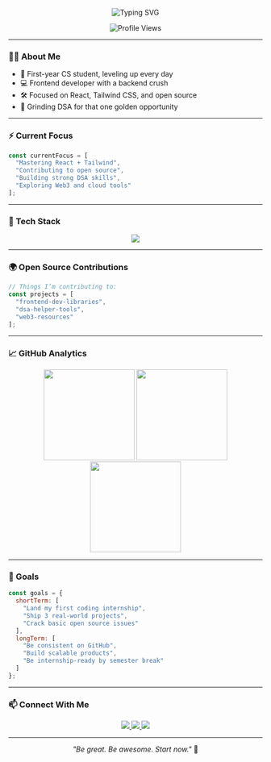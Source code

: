 <!-- Typing animation intro -->
<p align="center">
  <img src="https://readme-typing-svg.demolab.com?font=Fira+Code&size=26&pause=1000&color=61DAFB&center=true&vCenter=true&width=600&lines=Hi+I'm+Sourojit+Banerjee!;Frontend+Dev+%7C+Open+Source+Enthusiast;Learning+Code,+Building+Dreams" alt="Typing SVG" />
</p>

<p align="center">
  <img src="https://komarev.com/ghpvc/?username=sourojitbanerjee&style=flat-square&color=61DAFB" alt="Profile Views"/>
</p>

---

### 🙋‍♂️ About Me

- 🌱 First-year CS student, leveling up every day
- 💻 Frontend developer with a backend crush
- 🛠 Focused on React, Tailwind CSS, and open source
- 🎯 Grinding DSA for that one golden opportunity

---

### ⚡ Current Focus

```js
const currentFocus = [
  "Mastering React + Tailwind",
  "Contributing to open source",
  "Building strong DSA skills",
  "Exploring Web3 and cloud tools"
];
```

---

### 🔧 Tech Stack

<p align="center">
  <img src="https://skillicons.dev/icons?i=js,ts,react,nextjs,tailwind,html,css,python,cpp,git,github,vscode" />
</p>

---

### 🌍 Open Source Contributions

```ts
// Things I’m contributing to:
const projects = [
  "frontend-dev-libraries",
  "dsa-helper-tools",
  "web3-resources"
];
```

---

### 📈 GitHub Analytics

<p align="center">
  <img height="180em" src="https://github-readme-stats.vercel.app/api?username=sourojitbanerjee&show_icons=true&theme=tokyonight&hide_border=true"/>
  <img height="180em" src="https://github-readme-streak-stats.herokuapp.com?user=sourojitbanerjee&theme=tokyonight&hide_border=true"/>
  <img height="180em" src="https://github-readme-stats.vercel.app/api/top-langs/?username=sourojitbanerjee&layout=compact&theme=tokyonight&hide_border=true"/>
</p>

---

### 🎯 Goals

```js
const goals = {
  shortTerm: [
    "Land my first coding internship",
    "Ship 3 real-world projects",
    "Crack basic open source issues"
  ],
  longTerm: [
    "Be consistent on GitHub",
    "Build scalable products",
    "Be internship-ready by semester break"
  ]
};
```

---

### 📫 Connect With Me

<p align="center">
  <a href="mailto:sourojitbanerjee159@gmail.com">
    <img src="https://img.shields.io/badge/Gmail-red?style=for-the-badge&logo=gmail&logoColor=white" />
  </a>
  <a href="https://www.linkedin.com/in/sourojit-banerjee-50458525a/">
    <img src="https://img.shields.io/badge/LinkedIn-blue?style=for-the-badge&logo=linkedin&logoColor=white" />
  </a>
  <a href="https://twitter.com/sourojitbanerj2">
    <img src="https://img.shields.io/badge/Twitter-black?style=for-the-badge&logo=twitter&logoColor=1DA1F2" />
  </a>
</p>

---

<p align="center">
  <i>"Be great. Be awesome. Start now."</i> 🚀
</p>
